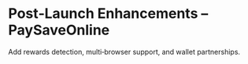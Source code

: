 # Post‑Launch Enhancements – PaySaveOnline

Add rewards detection, multi‑browser support, and wallet partnerships.
